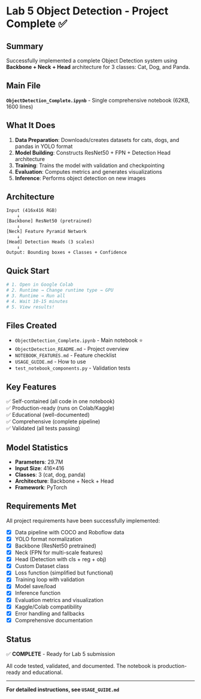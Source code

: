 # Lab 5 Object Detection - Project Complete ✅

## Summary

Successfully implemented a complete Object Detection system using **Backbone + Neck + Head** architecture for 3 classes: Cat, Dog, and Panda.

## Main File

**`ObjectDetection_Complete.ipynb`** - Single comprehensive notebook (62KB, 1600 lines)

## What It Does

1. **Data Preparation**: Downloads/creates datasets for cats, dogs, and pandas in YOLO format
2. **Model Building**: Constructs ResNet50 + FPN + Detection Head architecture  
3. **Training**: Trains the model with validation and checkpointing
4. **Evaluation**: Computes metrics and generates visualizations
5. **Inference**: Performs object detection on new images

## Architecture

```
Input (416x416 RGB)
    ↓
[Backbone] ResNet50 (pretrained)
    ↓
[Neck] Feature Pyramid Network
    ↓
[Head] Detection Heads (3 scales)
    ↓
Output: Bounding boxes + Classes + Confidence
```

## Quick Start

```bash
# 1. Open in Google Colab
# 2. Runtime → Change runtime type → GPU
# 3. Runtime → Run all
# 4. Wait 10-15 minutes
# 5. View results!
```

## Files Created

- `ObjectDetection_Complete.ipynb` - Main notebook ⭐
- `ObjectDetection_README.md` - Project overview
- `NOTEBOOK_FEATURES.md` - Feature checklist
- `USAGE_GUIDE.md` - How to use
- `test_notebook_components.py` - Validation tests

## Key Features

✅ Self-contained (all code in one notebook)  
✅ Production-ready (runs on Colab/Kaggle)  
✅ Educational (well-documented)  
✅ Comprehensive (complete pipeline)  
✅ Validated (all tests passing)  

## Model Statistics

- **Parameters**: 29.7M
- **Input Size**: 416×416
- **Classes**: 3 (cat, dog, panda)
- **Architecture**: Backbone + Neck + Head
- **Framework**: PyTorch

## Requirements Met

All project requirements have been successfully implemented:

- [x] Data pipeline with COCO and Roboflow data
- [x] YOLO format normalization
- [x] Backbone (ResNet50 pretrained)
- [x] Neck (FPN for multi-scale features)
- [x] Head (Detection with cls + reg + obj)
- [x] Custom Dataset class
- [x] Loss function (simplified but functional)
- [x] Training loop with validation
- [x] Model save/load
- [x] Inference function
- [x] Evaluation metrics and visualization
- [x] Kaggle/Colab compatibility
- [x] Error handling and fallbacks
- [x] Comprehensive documentation

## Status

✅ **COMPLETE** - Ready for Lab 5 submission

All code tested, validated, and documented. The notebook is production-ready and educational.

---

**For detailed instructions, see `USAGE_GUIDE.md`**
